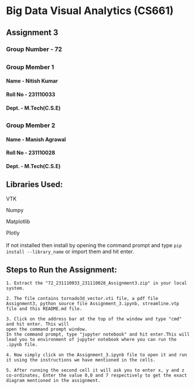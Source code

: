 # Big Data Visual Analytics (CS661)

## Assignment 3 

### Group Number - 72

##
### Group Member 1
#### Name - Nitish Kumar
#### Roll No - 231110033
#### Dept. - M.Tech(C.S.E)


##
### Group Member 2
#### Name - Manish Agrawal  
#### Roll No - 231110028
#### Dept. - M.Tech(C.S.E)
##

## Libraries Used:

VTK

Numpy

Matplotlib

Plotly\
\
If not installed then install by opening the command prompt and type `pip install --library_name` or import them and hit enter.

## Steps to Run the Assignment:

    1. Extract the "72_231110033_231110028_Assignment3.zip" in your local system.

    2. The file contains tornado3d_vector.vti file, a pdf file Assignment3, python source file Assignment_3.ipynb, streamline.vtp file and this README.md file.

    3. Click on the address bar at the top of the window and type "cmd" and hit enter. This will 
    open the command prompt window.
    In the command prompt, type "jupyter notebook" and hit enter.This will lead you to environment of jupyter notebook where you can run the .ipynb file. 
 
    4. Now simply click on the Assignment_3.ipynb file to open it and run it using the instructions we have mentioned in the cells.

    5. After running the second cell it will ask you to enter x, y and z co-ordinates, Enter the value 0,0 and 7 respectively to get the exact diagram mentioned in the assignment.

